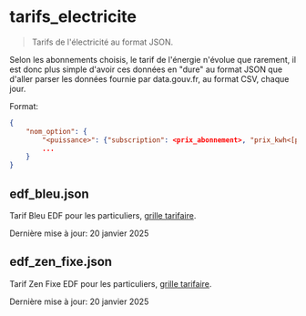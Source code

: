 # tarifs_electricite

> Tarifs de l'électricité au format JSON.

Selon les abonnements choisis, le tarif de l'énergie n'évolue que rarement, il est donc plus simple d'avoir ces données en "dure" au format JSON que d'aller parser les données fournie par data.gouv.fr, au format CSV, chaque jour.

Format:
```json
{
    "nom_option": {
        "<puissance>": {"subscription": <prix_abonnement>, "prix_kwh<[plus de details]": <prix du kwh pour cette option, cette puissance>}
        ...
    }
}
```

## edf_bleu.json

Tarif Bleu EDF pour les particuliers, [grille tarifaire](https://particulier.edf.fr/content/dam/2-Actifs/Documents/Offres/Grille_prix_Tarif_Bleu.pdf).

Dernière mise à jour: 20 janvier 2025

## edf_zen_fixe.json

Tarif Zen Fixe EDF pour les particuliers, [grille tarifaire](https://particulier.edf.fr/content/dam/2-Actifs/Documents/Offres/Grille-prix-zen-fixe.pdf).

Dernière mise à jour: 20 janvier 2025 
